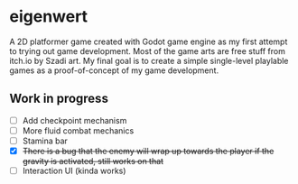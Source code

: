 # eigenwert
A 2D platformer game created with Godot game engine as my first attempt to trying out game development. Most of the game arts are free stuff from itch.io by Szadi art. 
My final goal is to create a simple single-level playlable games as a proof-of-concept of my game development.

## Work in progress
- [ ] Add checkpoint mechanism
- [ ] More fluid combat mechanics
- [ ] Stamina bar
- [x] ~~There is a bug that the enemy will wrap up towards the player if the gravity is activated, still works on that~~
- [ ] Interaction UI (kinda works)
